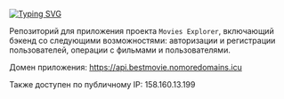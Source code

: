 [![Typing SVG](https://readme-typing-svg.herokuapp.com?font=Lora&size=30&pause=1000&color=808080&width=550&lines=%D0%91%D1%8D%D0%BA%D0%B5%D0%BD%D0%B4+%D0%BF%D1%80%D0%BE%D0%B5%D0%BA%D1%82%D0%B0+Movies+Explorer)](https://git.io/typing-svg)

Репозиторий для приложения проекта `Movies Explorer`, включающий бэкенд со следующими возможностями: авторизации и регистрации пользователей, операции с фильмами и пользователями.

Домен приложения: https://api.bestmovie.nomoredomains.icu

Также доступен по публичному IP: 158.160.13.199
